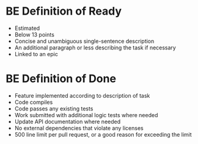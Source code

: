 # BE Definition of Ready
- Estimated
- Below 13 points
- Concise and unambiguous single-sentence description
- An additional paragraph or less describing the task if necessary
- Linked to an epic

# BE Definition of Done
- Feature implemented according to description of task
- Code compiles
- Code passes any existing tests
- Work submitted with additional logic tests where needed
- Update API documentation where needed
- No external dependencies that violate any licenses
- 500 line limit per pull request, or a good reason for exceeding the limit
